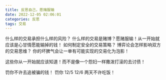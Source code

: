 ```yaml
---
title: 反思自己，愿赌服输
date: 2022-12-05 02:06:01
categories: 反思
tags: 交易
---
```


什么样的交易承担什么样的风险？
什么样的交易是赌博？愿赌服输！从一开始就应该是心甘情愿能输掉的钱！
如何制定安全的交易策略？
博弈论会怎样影响双方的交易思维？
你的坏脾气会让一单有可能实现的交易化为泡影！

这些你从一开始就应该知道！而不是像一个怨妇一样撒泼打滚的去讨债！

罚你不许去追被骗的钱！
罚你 12/5 12/6 两天不许吃饭！



